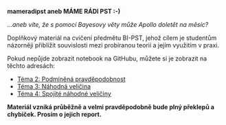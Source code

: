 **mameradipst aneb MÁME RÁDI PST :-)**

_...aneb víte, že s pomocí Bayesovy věty může Apollo doletět na měsíc?_

Doplňkový materiál na cvičení předmětu BI-PST, jehož cílem je studentům názorněji
přiblížit souvislosti mezi probíranou teorií a jejím využitím v praxi.

Pokud nepůjde zobrazit notebook na GitHubu, můžete si je zobrazit na těchto adresách:

* [Téma 2: Podmíněná pravděpodobnost](https://nbviewer.jupyter.org/github/kamil-dedecius/mameradipst/blob/master/Podminene_psti_a_Bayes.ipynb)
* [Téma 3: Náhodná veličina](https://nbviewer.jupyter.org/github/kamil-dedecius/mameradipst/blob/master/Nahodna_velicina_diskretni.ipynb)
* [Téma 4: Spojité náhodné veličiny](https://nbviewer.jupyter.org/github/kamil-dedecius/mameradipst/blob/master/Nahodna_velicina_spojita.ipynb)

**Materiál vzniká průběžně a velmi pravděpodobně bude plný překlepů a chybiček.
Prosím o jejich report.**
